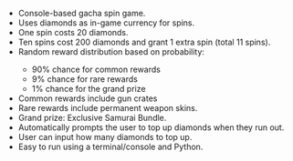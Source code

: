 <ul>
  <li>Console-based gacha spin game.</li>
  <li>Uses diamonds as in-game currency for spins.</li>
  <li>One spin costs 20 diamonds.</li>
  <li>Ten spins cost 200 diamonds and grant 1 extra spin (total 11 spins).</li>
  <li>Random reward distribution based on probability:</li>
  <ul>
    <li>90% chance for common rewards</li>
    <li>9% chance for rare rewards</li>
    <li>1% chance for the grand prize</li>
  </ul>
  <li>Common rewards include gun crates</li>
  <li>Rare rewards include permanent weapon skins.</li>
  <li>Grand prize: Exclusive Samurai Bundle.</li>
  <li>Automatically prompts the user to top up diamonds when they run out.</li>
  <li>User can input how many diamonds to top up.</li>
  <li>Easy to run using a terminal/console and Python.</li>
</ul>
